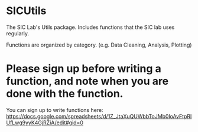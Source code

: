 # SICUtils
The SIC Lab's Utils package. Includes functions that the SIC lab uses regularly. 

Functions are organized by category. (e.g. Data Cleaning, Analysis, Plotting)

# Please sign up before writing a function, and note when you are done with the function. 
You can sign up to write functions here: https://docs.google.com/spreadsheets/d/1Z_JtaXuQUWbbToJMb0loAvFtpRIUfLwg9yyK4GjRZiA/edit#gid=0
